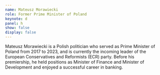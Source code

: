 ```yaml
---
name: Mateusz Morawiecki
role: Former Prime Minister of Poland
keynote: d
panel: h
show: false
display: false
---
```


Mateusz Morawiecki is a Polish politician who served as Prime Minister of Poland from 2017 to 2023, and is currently the incoming leader of the European Conservatives and Reformists (ECR) party. Before his premiership, he held positions as Minister of Finance and Minister of Development and enjoyed a successful career in banking.
